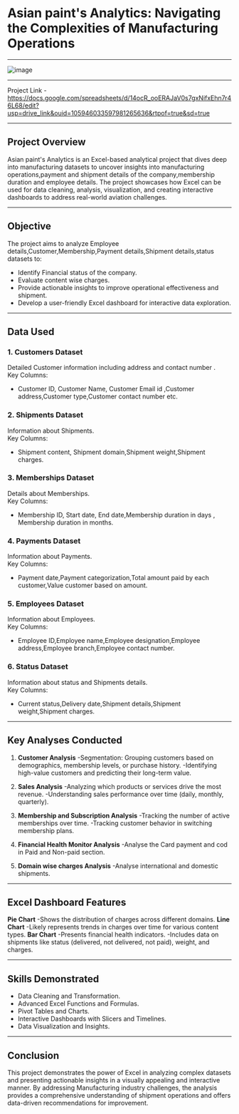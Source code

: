 # Asian paint's Analytics: Navigating the Complexities of Manufacturing Operations

---
![image](https://github.com/user-attachments/assets/d890c4d9-0e14-45ee-8b09-abcd106d5c0a)

---

Project Link - https://docs.google.com/spreadsheets/d/14ocR_ooERAJaV0s7gxNifxEhn7r46L68/edit?usp=drive_link&ouid=105946033597981265636&rtpof=true&sd=true

---
## **Project Overview**

Asian paint's Analytics is an Excel-based analytical project that dives deep into manufacturing datasets to uncover insights into manufacturing operations,payment and shipment details of the company,membership duration and employee details. The project showcases how Excel can be used for data cleaning, analysis, visualization, and creating interactive dashboards to address real-world aviation challenges.

---

## **Objective**

The project aims to analyze Employee details,Customer,Membership,Payment details,Shipment details,status datasets to:
- Identify Financial status of the company.
- Evaluate content wise charges.
- Provide actionable insights to improve operational effectiveness and shipment.
- Develop a user-friendly Excel dashboard for interactive data exploration.

---

## **Data Used**

### **1. Customers Dataset**
Detailed Customer information including address and contact number .  
Key Columns:
- Customer ID, Customer Name, Customer Email id ,Customer address,Customer type,Customer contact number etc.

### **2. Shipments Dataset**
Information about Shipments.  
Key Columns:
- Shipment content, Shipment domain,Shipment weight,Shipment charges.

### **3. Memberships Dataset**
Details about Memberships.  
Key Columns:
- Membership ID, Start date, End date,Membership duration in days , Membership duration in months.
  
### **4. Payments Dataset**
Information about Payments.  
Key Columns:
- Payment date,Payment categorization,Total amount paid by each customer,Value customer based on amount.

### **5. Employees Dataset**
Information about Employees.  
Key Columns:
- Employee ID,Employee name,Employee designation,Employee address,Employee branch,Employee contact number.

### **6. Status Dataset**
Information about status and Shipments details.  
Key Columns:
- Current status,Delivery date,Shipment details,Shipment weight,Shipment charges.

---

## **Key Analyses Conducted**

1. **Customer Analysis**
   -Segmentation: Grouping customers based on demographics, membership levels, or purchase history.
   -Identifying high-value customers and predicting their long-term value.

2. **Sales Analysis**
   -Analyzing which products or services drive the most revenue.
   -Understanding sales performance over time (daily, monthly, quarterly).
   
3. **Membership and Subscription Analysis**
   -Tracking the number of active memberships over time.
   -Tracking customer behavior in switching membership plans.

4. **Financial Health Monitor Analysis**
   -Analyse the Card payment and cod in Paid and Non-paid section.

5. **Domain wise charges Analysis**
   -Analyse international and domestic shipments.

---

## **Excel Dashboard Features**
   **Pie Chart**
   -Shows the distribution of charges across different domains.
   **Line Chart**
   -Likely represents trends in charges over time for various content types.
   **Bar Chart**
   -Presents financial health indicators.
   -Includes data on shipments like status (delivered, not delivered, not paid), weight, and charges.

---

## **Skills Demonstrated**

- Data Cleaning and Transformation.  
- Advanced Excel Functions and Formulas.  
- Pivot Tables and Charts.  
- Interactive Dashboards with Slicers and Timelines.  
- Data Visualization and Insights.

---

## **Conclusion**

This project demonstrates the power of Excel in analyzing complex datasets and presenting actionable insights in a visually appealing and interactive manner. By addressing Manufacturing industry challenges, the analysis provides a comprehensive understanding of shipment operations and offers data-driven recommendations for improvement.
